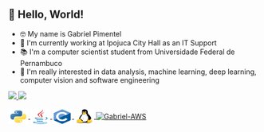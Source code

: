 ## 👋 Hello, World!

- 🤓 My name is Gabriel Pimentel
- 🔭 I'm currently working at Ipojuca City Hall as an IT Support
- 📚 I'm a computer scientist student from Universidade Federal de Pernambuco
- 🧐 I'm really interested in data analysis, machine learning, deep learning, computer vision and software engineering 

<div>
  <a href="https://github.com/gabriel-pimentel">
  <img height="180em" src="https://github-readme-stats.vercel.app/api?username=gabriel-pimentel&show_icons=true&theme=dracula&include_all_commits=true&count_private=true"/>
  <img height="180em" src="https://github-readme-stats.vercel.app/api/top-langs/?username=gabriel-pimentel&layout=compact&langs_count=7&theme=dracula"/>
</div>
  
    
<div style="display: inline_block"><br>

  <img align="center" alt="Gabriel-Python" height="30" width="40" src="https://raw.githubusercontent.com/devicons/devicon/master/icons/python/python-original.svg">
  <img align="center" alt="Gabriel-Java" height="30" width="40" src="https://raw.githubusercontent.com/devicons/devicon/master/icons/java/java-original.svg">
  <img align="center" alt="Gabriel-C" height="30" width="40" src="https://raw.githubusercontent.com/devicons/devicon/master/icons/c/c-original.svg">
  <img align="center" alt="Gabriel-Linux" height="30" width="40" src="https://raw.githubusercontent.com/devicons/devicon/master/icons/linux/linux-original.svg">
  <img align="center" alt="Gabriel-AWS" height="30" width="40" src="https://raw.githubusercontent.com/devicons/devicon/master/icons/devicon/icons/amazonwebservices/amazonwebservices-original-wordmark.svg">
</div>
  
